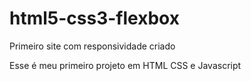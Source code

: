 # html5-css3-flexbox

Primeiro site com responsividade criado


Esse é meu primeiro projeto em HTML CSS e Javascript

